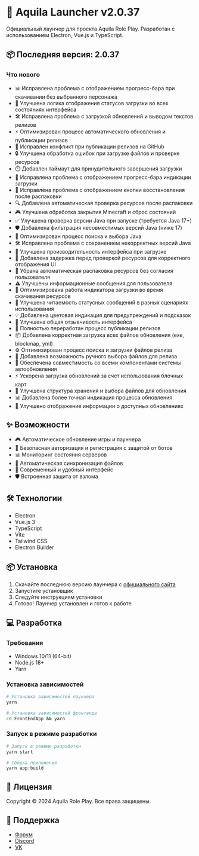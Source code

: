 # 🚀 Aquila Launcher v2.0.37

Официальный лаунчер для проекта Aquila Role Play. Разработан с использованием Electron, Vue.js и TypeScript.

## 📦 Последняя версия: 2.0.37

### Что нового
- 📊 Исправлена проблема с отображением прогресс-бара при скачивании без выбранного персонажа
- 🔄 Улучшена логика отображения статусов загрузки во всех состояниях интерфейса
- 🛠️ Исправлена проблема с загрузкой обновлений и выводом текстов релизов
- ⚡ Оптимизирован процесс автоматического обновления и публикации релизов
- 🔄 Исправлен конфликт при публикации релизов на GitHub
- 🔒 Улучшена обработка ошибок при загрузке файлов и проверке ресурсов
- ⏱️ Добавлен таймаут для принудительного завершения загрузки
- 🔄 Исправлена проблема с отображением прогресс-бара индикации загрузки
- 🔧 Исправлена проблема с отображением кнопки восстановления после распаковки
- 🔍 Добавлена автоматическая проверка ресурсов после распаковки
- 🎮 Улучшена обработка закрытия Minecraft и сброс состояний
- ✅ Улучшена проверка версии Java при запуске (требуется Java 17+)
- 🛡️ Добавлена фильтрация несовместимых версий Java (ниже 17)
- 🔄 Оптимизирован процесс поиска и выбора Java
- 🛠️ Исправлена проблема с сохранением некорректных версий Java
- 🚀 Улучшена производительность интерфейса при загрузке
- 📱 Добавлена задержка перед проверкой ресурсов для корректного отображения UI
- 🔄 Убрана автоматическая распаковка ресурсов без согласия пользователя
- ⚠️ Улучшены информационные сообщения для пользователя
- 📱 Оптимизирована работа индикатора загрузки во время скачивания ресурсов
- 🎨 Улучшена читаемость статусных сообщений в разных сценариях использования
- 💡 Добавлена цветовая индикация для предупреждений и подсказок
- 🎯 Улучшена общая отзывчивость интерфейса
- 🔄 Полностью переработан процесс публикации релизов
- 📦 Добавлена корректная загрузка всех файлов обновления (exe, blockmap, yml)
- ⚙️ Оптимизирован процесс поиска и загрузки файлов релиза
- 🧪 Добавлена возможность ручного выбора файлов для релиза
- 🚀 Обеспечена совместимость со всеми компонентами системы автообновления
- ⚡ Ускорена загрузка обновлений за счет использования блочных карт
- 🧩 Улучшена структура хранения и выбора файлов для обновления
- 📊 Добавлена более точная индикация процесса обновления
- 🔄 Улучшено отображение информации о доступных обновлениях

## ✨ Возможности

- 🎮 Автоматическое обновление игры и лаунчера
- 🔐 Безопасная авторизация и регистрация с защитой от ботов
- 📊 Мониторинг состояния серверов
- 🔄 Автоматическая синхронизация файлов
- 🎨 Современный и удобный интерфейс
- 🛡️ Встроенная защита от взлома

## 🛠️ Технологии

- Electron
- Vue.js 3
- TypeScript
- Vite
- Tailwind CSS
- Electron Builder

## 📦 Установка

1. Скачайте последнюю версию лаунчера с [официального сайта](https://aquilarp.com)
2. Запустите установщик
3. Следуйте инструкциям установки
4. Готово! Лаунчер установлен и готов к работе

## 💻 Разработка

### Требования

- Windows 10/11 (64-bit)
- Node.js 18+
- Yarn

### Установка зависимостей

```bash
# Установка зависимостей лаунчера
yarn

# Установка зависимостей фронтенда
cd FrontEndApp && yarn
```

### Запуск в режиме разработки

```bash
# Запуск в режиме разработки
yarn start

# Сборка приложения
yarn app:build
```

## 📝 Лицензия

Copyright © 2024 Aquila Role Play. Все права защищены.

## 🤝 Поддержка

- [Форум](https://forum.aquilarp.com)
- [Discord](https://discord.gg/fwVcsbB3QS)
- [VK](https://vk.com/sooncominng)